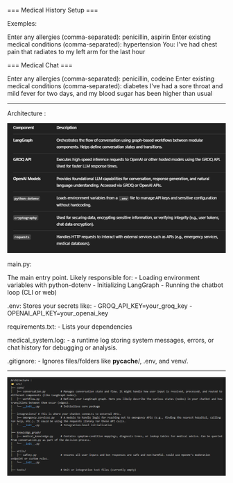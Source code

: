=== Medical History Setup ===

Exemples:

Enter any allergies (comma-separated): penicillin, aspirin
Enter existing medical conditions (comma-separated): hypertension
You: I've had chest pain that radiates to my left arm for the last hour

=== Medical Chat ===

Enter any allergies (comma-separated): penicillin, codeine
Enter existing medical conditions (comma-separated): diabetes
I've had a sore throat and mild fever for two days, and my blood sugar has been higher than usual

---

Architecture :

![alt text](image.png)

main.py:

The main entry point. Likely responsible for: - Loading environment variables with python-dotenv - Initializing LangGraph - Running the chatbot loop (CLI or web)

.env:
Stores your secrets like: - GROQ_API_KEY=your_groq_key - OPENAI_API_KEY=your_openai_key

requirements.txt: - Lists your dependencies

medical_system.log: - a runtime log storing system messages, errors, or chat history for debugging or analysis.

.gitignore: - Ignores files/folders like **pycache**/, .env, and venv/.

---

![alt text](img/image.png)
